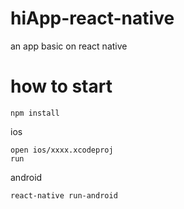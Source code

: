 # hiApp-react-native
an app  basic on react native

# how to start

```
npm install
```
ios
```
open ios/xxxx.xcodeproj
run
```
android
```
react-native run-android
```
